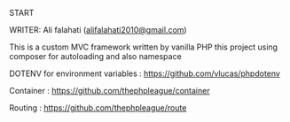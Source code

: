 START

WRITER: Ali falahati (alifalahati2010@gmail.com)


This is a custom MVC framework written by vanilla PHP
this project using composer for autoloading and also namespace

DOTENV for environment variables : https://github.com/vlucas/phpdotenv

Container : https://github.com/thephpleague/container

Routing : https://github.com/thephpleague/route

